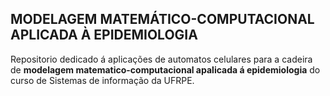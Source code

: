 ## MODELAGEM MATEMÁTICO-COMPUTACIONAL APLICADA À EPIDEMIOLOGIA 
Repositorio dedicado á aplicações de automatos celulares para a cadeira de  **modelagem matematico-computacional apalicada á epidemiologia** do curso de Sistemas de informação da UFRPE.
